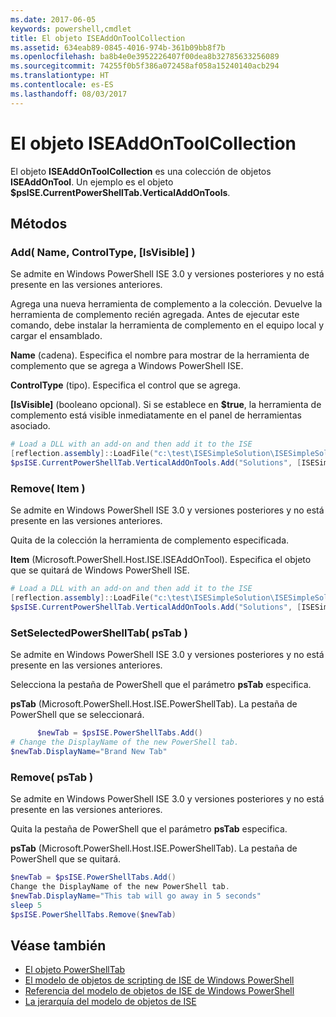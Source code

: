 ```yaml
---
ms.date: 2017-06-05
keywords: powershell,cmdlet
title: El objeto ISEAddOnToolCollection
ms.assetid: 634eab89-0845-4016-974b-361b09bb8f7b
ms.openlocfilehash: ba8b4e0e3952226407f00dea8b32785633256089
ms.sourcegitcommit: 74255f0b5f386a072458af058a15240140acb294
ms.translationtype: HT
ms.contentlocale: es-ES
ms.lasthandoff: 08/03/2017
---
```

# <a name="the-iseaddontoolcollection-object"></a>El objeto ISEAddOnToolCollection
  El objeto **ISEAddOnToolCollection** es una colección de objetos **ISEAddOnTool**. Un ejemplo es el objeto **$psISE.CurrentPowerShellTab.VerticalAddOnTools**.

## <a name="methods"></a>Métodos

### <a name="add-name-controltype-isvisible-"></a>Add\( Name, ControlType, \[IsVisible\] \)
  Se admite en Windows PowerShell ISE 3.0 y versiones posteriores y no está presente en las versiones anteriores. 

 Agrega una nueva herramienta de complemento a la colección. Devuelve la herramienta de complemento recién agregada. Antes de ejecutar este comando, debe instalar la herramienta de complemento en el equipo local y cargar el ensamblado.

 **Name** (cadena). Especifica el nombre para mostrar de la herramienta de complemento que se agrega a Windows PowerShell ISE.

 **ControlType** (tipo). Especifica el control que se agrega.

 **\[IsVisible\]** (booleano opcional). Si se establece en **$true**, la herramienta de complemento está visible inmediatamente en el panel de herramientas asociado.

```powershell
# Load a DLL with an add-on and then add it to the ISE
[reflection.assembly]::LoadFile("c:\test\ISESimpleSolution\ISESimpleSolution.dll")
$psISE.CurrentPowerShellTab.VerticalAddOnTools.Add("Solutions", [ISESimpleSolution.Solution], $true)
```

### <a name="remove-item-"></a>Remove\( Item \)
  Se admite en Windows PowerShell ISE 3.0 y versiones posteriores y no está presente en las versiones anteriores. 

 Quita de la colección la herramienta de complemento especificada.

 **Item** (Microsoft.PowerShell.Host.ISE.ISEAddOnTool). Especifica el objeto que se quitará de Windows PowerShell ISE.

```powershell
# Load a DLL with an add-on and then add it to the ISE
[reflection.assembly]::LoadFile("c:\test\ISESimpleSolution\ISESimpleSolution.dll")
$psISE.CurrentPowerShellTab.VerticalAddOnTools.Add("Solutions", [ISESimpleSolution.Solution], $true)
```

### <a name="setselectedpowershelltab-pstab-"></a>SetSelectedPowerShellTab\( psTab \)
  Se admite en Windows PowerShell ISE 3.0 y versiones posteriores y no está presente en las versiones anteriores. 

 Selecciona la pestaña de PowerShell que el parámetro **psTab** especifica.

 **psTab** (Microsoft.PowerShell.Host.ISE.PowerShellTab). La pestaña de PowerShell que se seleccionará.

```powershell
      $newTab = $psISE.PowerShellTabs.Add()
# Change the DisplayName of the new PowerShell tab. 
$newTab.DisplayName="Brand New Tab"
```

### <a name="remove-pstab-"></a>Remove\( psTab \)
  Se admite en Windows PowerShell ISE 3.0 y versiones posteriores y no está presente en las versiones anteriores. 

 Quita la pestaña de PowerShell que el parámetro **psTab** especifica.

 **psTab** (Microsoft.PowerShell.Host.ISE.PowerShellTab). La pestaña de PowerShell que se quitará.

```powershell
$newTab = $psISE.PowerShellTabs.Add()
Change the DisplayName of the new PowerShell tab. 
$newTab.DisplayName="This tab will go away in 5 seconds" 
sleep 5 
$psISE.PowerShellTabs.Remove($newTab)
```

## <a name="see-also"></a>Véase también
- [El objeto PowerShellTab](The-PowerShellTab-Object.md) 
- [El modelo de objetos de scripting de ISE de Windows PowerShell](The-Windows-PowerShell-ISE-Scripting-Object-Model.md) 
- [Referencia del modelo de objetos de ISE de Windows PowerShell](Windows-PowerShell-ISE-Object-Model-Reference.md) 
- [La jerarquía del modelo de objetos de ISE](The-ISE-Object-Model-Hierarchy.md)

  
